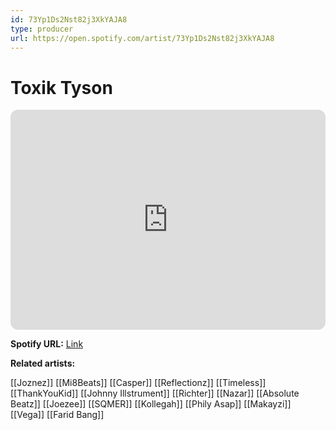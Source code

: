 ```yaml
---
id: 73Yp1Ds2Nst82j3XkYAJA8
type: producer
url: https://open.spotify.com/artist/73Yp1Ds2Nst82j3XkYAJA8
---
```

# Toxik Tyson

<iframe style="border-radius:12px" src="https://open.spotify.com/embed/artist/73Yp1Ds2Nst82j3XkYAJA8" width="100%" height="352" frameBorder="0" allowfullscreen="" allow="autoplay; clipboard-write; encrypted-media; fullscreen; picture-in-picture" loading="lazy"></iframe>

**Spotify URL:** [Link](https://open.spotify.com/artist/73Yp1Ds2Nst82j3XkYAJA8)

**Related artists:**

[[Joznez]]
[[Mi8Beats]]
[[Casper]]
[[Reflectionz]]
[[Timeless]]
[[ThankYouKid]]
[[Johnny Illstrument]]
[[Richter]]
[[Nazar]]
[[Absolute Beatz]]
[[Joezee]]
[[SQMER]]
[[Kollegah]]
[[Phily Asap]]
[[Makayzi]]
[[Vega]]
[[Farid Bang]]
